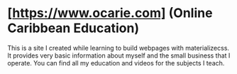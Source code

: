 # [https://www.ocarie.com] (Online Caribbean Education) 

This is a site I created while learning to build webpages with materializecss. It provides very basic information about
myself and the small business that I operate. You can find all my education and videos for the subjects I teach.
